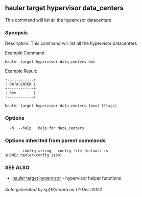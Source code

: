 ## hauler target hypervisor data_centers

This command will list all the hypervisor datacenters

### Synopsis


Description:
This command will list all the hypervisor datacenters

Example Command:
```
hauler target hypervisor data_centers dev
```

Example Result:
```
+------------+
| DATACENTER |
+------------+
| Dev        |
+------------+
```
		

```
hauler target hypervisor data_centers [env] [flags]
```

### Options

```
  -h, --help   help for data_centers
```

### Options inherited from parent commands

```
      --config string   config file (default is $HOME/.hauler/config.json)
```

### SEE ALSO

* [hauler target hypervisor](hauler_target_hypervisor.md)	 - hypervisor helper functions

###### Auto generated by spf13/cobra on 17-Dec-2022
